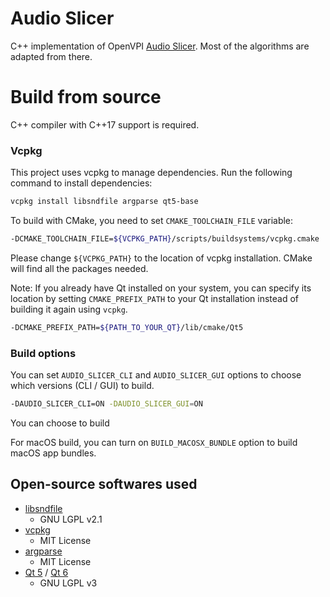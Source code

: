 # Audio Slicer

C++ implementation of OpenVPI [Audio Slicer](https://github.com/openvpi/audio-slicer). Most of the algorithms are adapted from there.

# Build from source

C++ compiler with C++17 support is required.

### Vcpkg

This project uses vcpkg to manage dependencies. Run the following command to install dependencies:

```bash
vcpkg install libsndfile argparse qt5-base
```

To build with CMake, you need to set `CMAKE_TOOLCHAIN_FILE` variable:

```bash
-DCMAKE_TOOLCHAIN_FILE=${VCPKG_PATH}/scripts/buildsystems/vcpkg.cmake
```

Please change  `${VCPKG_PATH}` to the location of vcpkg installation. CMake will find all the packages needed.

Note: If you already have Qt installed on your system, you can specify its location by setting `CMAKE_PREFIX_PATH` to your Qt installation instead of building it again using `vcpkg`.

```bash
-DCMAKE_PREFIX_PATH=${PATH_TO_YOUR_QT}/lib/cmake/Qt5
```

### Build options

You can set `AUDIO_SLICER_CLI` and `AUDIO_SLICER_GUI` options to choose which versions (CLI / GUI) to build.

```bash
-DAUDIO_SLICER_CLI=ON -DAUDIO_SLICER_GUI=ON
```

You can choose to build 

For macOS build, you can turn on `BUILD_MACOSX_BUNDLE` option to build macOS app bundles.

## Open-source softwares used

* [libsndfile](https://github.com/libsndfile/libsndfile)
  * GNU LGPL v2.1
* [vcpkg](https://github.com/microsoft/vcpkg)
  * MIT License
* [argparse](https://github.com/p-ranav/argparse)
  * MIT License
* [Qt 5](https://www.qt.io/) / [Qt 6](https://www.qt.io/)
  * GNU LGPL v3



